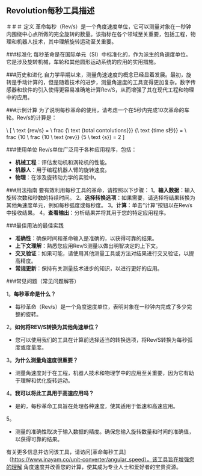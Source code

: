 ## Revolution每秒工具描述

＃＃＃ 定义
革命每秒（Rev/s）是一个角度速度单位，它可以测量对象在一秒钟内围绕中心点所做的完全旋转的数量。该指标在各个领域至关重要，包括工程，物理和机器人技术，其中理解旋转运动至关重要。

###标准化
每秒革命是在国际单元（SI）中标准化的，作为派生的角速度单位。它是涉及旋转机械，车轮和其他圆形运动系统的应用的实用措施。

###历史和进化
自力学早期以来，测量角速速度的概念已经显着发展。最初，旋转是手动计算的，但是随着技术的进步，测量角速度的工具变得更加复杂。数字传感器和软件的引入使得更容易准确地计算Rev/S，从而增强了其在现代工程和物理中的应用。

###示例计算
为了说明每秒革命的使用，请考虑一个在5秒内完成10次革命的车轮。Rev/s的计算是：

\ [
\ text {rev/s} = \ frac {\ text {total contolutions}}} {\ text {time s秒}} = \ frac {10 \ frac {10 \ text {rev}} {5 \ text {s}} = 2
\]

###使用单位
Rev/s单位广泛用于各种应用程序，包括：
-  **机械工程**：评估发动机和涡轮机的性能。
-  **机器人**：用于编程机器人臂的旋转速度。
-  **物理**：在涉及旋转动力学的实验中。

###用法指南
要有效利用每秒工具的革命，请按照以下步骤：
1。**输入数据**：输入旋转次数和秒数的持续时间。
2。**选择转换选项**：如果需要，请选择将结果转换为其他角速度单元，例如每秒弧度或每秒度。
3。**计算**：单击“计算”按钮以在Rev/s中接收结果。
4。**查看输出**：分析结果并将其用于您的特定应用程序。

###最佳用法的最佳实践
-  **准确性**：确保时间和革命输入是准确的，以获得可靠的结果。
-  **上下文理解**：熟悉您应用Rev/S测量以做出明智决定的上下文。
-  **交叉验证**：如果可能，请使用其他测量工具或方法对结果进行交叉验证，以提高精度。
-  **常规更新**：保持有关测量技术进步的知识，以进行更好的应用。

###常见问题（常见问题解答）

1。**每秒革命是什么？**
- 每秒革命（Rev/s）是一个角度速度单位，表明对象在一秒钟内完成了多少完整的旋转。

2。**如何将REV/S转换为其他角速单位？**
- 您可以使用我们的工具在计算前选择适当的转换选项，将Rev/S转换为每秒弧度或度量度。

3。**为什么测量角速度很重要？**
- 测量角速度对于在工程，机器人技术和物理学中的应用至关重要，因为它有助于理解和优化旋转运动。

4。**我可以将此工具用于高速应用吗？**
- 是的，每秒革命工具旨在处理各种速度，使其适用于低速和高速应用。

5。
- 测量的准确性取决于输入数据的精度。确保您输入旋转数量和时间的准确值，以获得可靠的结果。

有关更多信息并访问该工具，请访问[革命每秒工具]（https://www.inayam.co/unit-converter/angular_speed）。该工具旨在增强您的理解 角度速度并改善您的计算，使其成为专业人士和爱好者的宝贵资源。